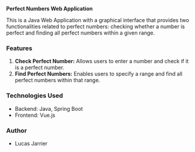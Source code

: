 **Perfect Numbers Web Application**

This is a Java Web Application with a graphical interface that provides two functionalities related to perfect numbers: checking whether a number is perfect and finding all perfect numbers within a given range.

### Features

1. **Check Perfect Number:** Allows users to enter a number and check if it is a perfect number.
2. **Find Perfect Numbers:** Enables users to specify a range and find all perfect numbers within that range.

### Technologies Used

- Backend: Java, Spring Boot
- Frontend: Vue.js

### Author
- Lucas Jarrier